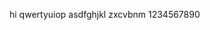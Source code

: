hi qwertyuiop
asdfghjkl
zxcvbnm
1234567890
<!---
MusicByAllan/MusicByAllan is a ✨ funnymanning ✨ repository because its `README.md` (this file) appears on your GitHub profile.
You can click the Preview link to take a look at your changes u dungus .
--->
